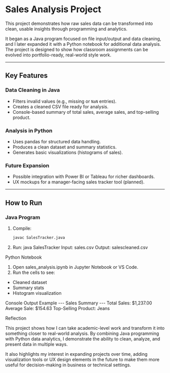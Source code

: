 # Sales Analysis Project

This project demonstrates how raw sales data can be transformed into clean, usable insights through programming and analytics.

It began as a Java program focused on file input/output and data cleaning, and I later expanded it with a Python notebook for additional data analysis. The project is designed to show how classroom assignments can be evolved into portfolio-ready, real-world style work.

---

## Key Features

### Data Cleaning in Java
- Filters invalid values (e.g., missing or `NaN` entries).
- Creates a cleaned CSV file ready for analysis.
- Console-based summary of total sales, average sales, and top-selling product.

### Analysis in Python
- Uses pandas for structured data handling.
- Produces a clean dataset and summary statistics.
- Generates basic visualizations (histograms of sales).

### Future Expansion
- Possible integration with Power BI or Tableau for richer dashboards.
- UX mockups for a manager-facing sales tracker tool (planned).

---

## How to Run

### Java Program
1. Compile:  
   ```bash
   javac SalesTracker.java
2. Run:
java SalesTracker
Input: sales.csv
Output: salescleaned.csv

Python Notebook
1. Open sales_analysis.ipynb in Jupyter Notebook or VS Code.
2. Run the cells to see:
- Cleaned dataset
- Summary stats
- Histogram visualization

Console Output Example
--- Sales Summary ---
Total Sales: $1,237.00
Average Sale: $154.63
Top-Selling Product: Jeans

Reflection

This project shows how I can take academic-level work and transform it into something closer to real-world analysis. By combining Java programming with Python data analytics, I demonstrate the ability to clean, analyze, and present data in multiple ways.

It also highlights my interest in expanding projects over time, adding visualization tools or UX design elements in the future to make them more useful for decision-making in business or technical settings.